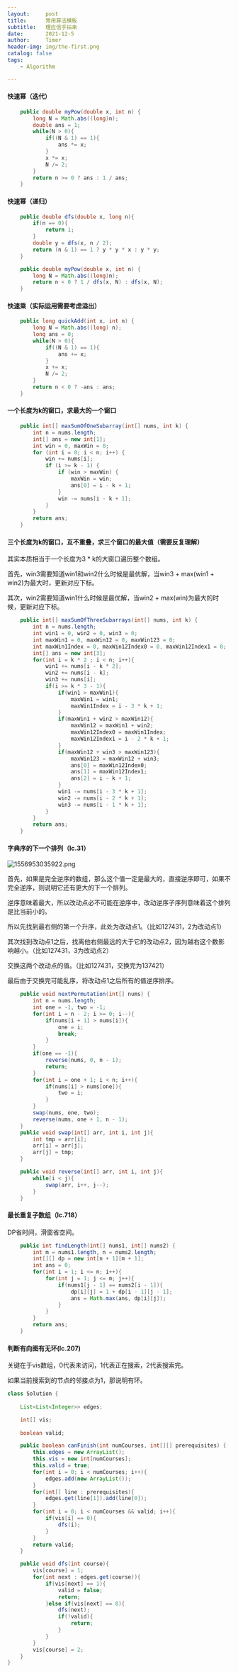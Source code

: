 ```yaml
---
layout:     post
title:      常用算法模板
subtitle:   理应信手拈来
date:       2021-12-5
author:     Timer
header-img: img/the-first.png
catalog: false
tags:
    - Algorithm

---
```


#### 快速幂（迭代）

```java
    public double myPow(double x, int n) {
        long N = Math.abs((long)n);
        double ans = 1;
        while(N > 0){
            if((N & 1) == 1){
                ans *= x;
            }
            x *= x;
            N /= 2;
        }
        return n >= 0 ? ans : 1 / ans;
    }
```

#### 快速幂（递归）

```java
    public double dfs(double x, long n){
        if(n == 0){
            return 1;
        }
        double y = dfs(x, n / 2);
        return (n & 1) == 1 ? y * y * x : y * y;
    }

    public double myPow(double x, int n) {
        long N = Math.abs((long)n);        
        return n < 0 ? 1 / dfs(x, N) : dfs(x, N);
    }
```

#### 快速乘（实际运用需要考虑溢出）

```java
    public long quickAdd(int x, int n) {
        long N = Math.abs((long) n);
        long ans = 0;
        while(N > 0){
            if((N & 1) == 1){
                ans += x;
            }
            x += x;
            N /= 2;
        }
        return n < 0 ? -ans : ans;
    }
```

#### 一个长度为k的窗口，求最大的一个窗口

```java
    public int[] maxSumOfOneSubarray(int[] nums, int k) {
        int n = nums.length;
        int[] ans = new int[1];
        int win = 0, maxWin = 0;
        for (int i = 0; i < n; i++) {
            win += nums[i];
            if (i >= k - 1) {
                if (win > maxWin) {
                    maxWin = win;
                    ans[0] = i - k + 1;
                }
                win -= nums[i - k + 1];
            }
        }
        return ans;
    }
```

#### 三个长度为k的窗口，互不重叠，求三个窗口的最大值（**需要反复理解**）

其实本质相当于一个长度为3 * k的大窗口遍历整个数组。

首先，win3需要知道win1和win2什么时候是最优解，当win3 + max(win1 + win2)为最大时，更新对应下标。

其次，win2需要知道win1什么时候是最优解，当win2 + max(win)为最大的时候，更新对应下标。

```java
    public int[] maxSumOfThreeSubarrays(int[] nums, int k) {
        int n = nums.length;
        int win1 = 0, win2 = 0, win3 = 0;
        int maxWin1 = 0, maxWin12 = 0, maxWin123 = 0;
        int maxWin1Index = 0, maxWin12Index0 = 0, maxWin12Index1 = 0;
        int[] ans = new int[3];
        for(int i = k * 2 ; i < n; i++){
            win1 += nums[i - k * 2];
            win2 += nums[i - k];
            win3 += nums[i];
            if(i >= k * 3 - 1){
                if(win1 > maxWin1){
                    maxWin1 = win1;
                    maxWin1Index = i - 3 * k + 1;
                }
                if(maxWin1 + win2 > maxWin12){
                    maxWin12 = maxWin1 + win2;
                    maxWin12Index0 = maxWin1Index;
                    maxWin12Index1 = i - 2 * k + 1;
                }
                if(maxWin12 + win3 > maxWin123){
                    maxWin123 = maxWin12 + win3;
                    ans[0] = maxWin12Index0;
                    ans[1] = maxWin12Index1;
                    ans[2] = i - k + 1;
                }
                win1 -= nums[i - 3 * k + 1];
                win2 -= nums[i - 2 * k + 1];
                win3 -= nums[i - 1 * k + 1];
            }
        }
        return ans;
    }
```

#### 字典序的下一个排列（lc.31）

![1556953035922.png](https://gitee.com/timerizaya/timer-pic/raw/master/img/4169e8e0c8b4d71d4d32b4f50b09a57c0ea951cb4bdbd16a785d5847959e261f-1556953035922.png)

首先，如果是完全逆序的数组，那么这个值一定是最大的，直接逆序即可，如果不完全逆序，则说明它还有更大的下一个排列。

逆序意味着最大，所以改动点必不可能在逆序中，改动逆序子序列意味着这个排列是比当前小的。

所以先找到最右侧的第一个升序，此处为改动点1。（比如127431，2为改动点1）

其次找到改动点1之后，找离他右侧最远的大于它的改动点2，因为越右这个数影响越小。（比如127431，3为改动点2）

交换这两个改动点的值。（比如127431，交换完为137421）

最后由于交换完可能乱序，将改动点1之后所有的值逆序排序。

```java
    public void nextPermutation(int[] nums) {
        int n = nums.length;
        int one = -1, two = -1;
        for(int i = n - 2; i >= 0; i--){
            if(nums[i + 1] > nums[i]){
                one = i;
                break;
            }
        }
        if(one == -1){
            reverse(nums, 0, n - 1);
            return;
        }
        for(int i = one + 1; i < n; i++){
            if(nums[i] > nums[one]){
                two = i;
            }
        }
        swap(nums, one, two);
        reverse(nums, one + 1, n - 1);
    }
    public void swap(int[] arr, int i, int j){
        int tmp = arr[i];
        arr[i] = arr[j];
        arr[j] = tmp;
    }

    public void reverse(int[] arr, int i, int j){
        while(i < j){
            swap(arr, i++, j--);
        }
    }
```

#### 最长重复子数组（lc.718）

DP省时间，滑窗省空间。

```java
    public int findLength(int[] nums1, int[] nums2) {
        int m = nums1.length, n = nums2.length;
        int[][] dp = new int[n + 1][m + 1];
        int ans = 0;
        for(int i = 1; i <= n; i++){
            for(int j = 1; j <= m; j++){
                if(nums1[j - 1] == nums2[i - 1]){
                    dp[i][j] = 1 + dp[i - 1][j - 1];
                    ans = Math.max(ans, dp[i][j]);
                }
            }
        }
        return ans;
    }
```

#### 判断有向图有无环(lc.207)

关键在于vis数组，0代表未访问，1代表正在搜索，2代表搜索完。

如果当前搜索到的节点的邻接点为1，那说明有环。

```java
class Solution {
    
    List<List<Integer>> edges;

    int[] vis;
    
    boolean valid;

    public boolean canFinish(int numCourses, int[][] prerequisites) {
        this.edges = new ArrayList();
        this.vis = new int[numCourses];
        this.valid = true;
        for(int i = 0; i < numCourses; i++){
            edges.add(new ArrayList());
        }
        for(int[] line : prerequisites){
            edges.get(line[1]).add(line[0]);
        }
        for(int i = 0; i < numCourses && valid; i++){
            if(vis[i] == 0){
                dfs(i);
            }
        }
        return valid;
    }

    public void dfs(int course){
        vis[course] = 1;
        for(int next : edges.get(course)){
            if(vis[next] == 1){
                valid = false;
                return;
            }else if(vis[next] == 0){
                dfs(next);
                if(!valid){
                    return;
                }
            }
        }
        vis[course] = 2;
    }
}
```

